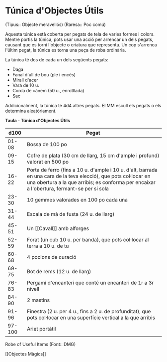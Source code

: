 # Túnica d'Objectes Útils

(Tipus:: Objecte meravellós) (Raresa:: Poc comú)

Aquesta túnica està coberta per pegats de tela de varies formes i colors. Mentre portis la túnica, pots usar una acció per arrencar un dels pegats, causant que es torni l'objecte o criatura que representa. Un cop s'arrenca l'últim pegat, la túnica es torna una peça de roba ordinària.

La túnica té dos de cada un dels següents pegats:

- Daga
- Fanal d'ull de bou (ple i encès)
- Mirall d'acer
- Vara de 10 u.
- Corda de cànem (50 u., enrotllada)
- Sac

Addicionalment, la túnica té 4d4 altres pegats. El MM escull els pegats o els determina aleatòriament.

**Taula - Túnica d'Objectes Útils**

| d100   | Pegat   |
|--------|----------------------|
| 01-08  | Bossa de 100 po                        |
| 09-15  | Cofre de plata (30 cm de llarg, 15 cm d'ample i profund) valorat en 500 po    |
| 16-22  | Porta de ferro (fins a 10 u. d'ample i 10 u. d'alt, barrada en una cara de la teva elecció), que pots col·locar en una obertura a la que arribis; es conforma per encaixar a l'obertura, fermant-se per si sola |
| 23-30  | 10 gemmes valorades en 100 po cada una    |
| 31-44  | Escala de mà de fusta (24 u. de llarg)  |
| 45-51 | Un [[Cavall]] amb alforges        |
| 52-59  | Forat (un cub 10 u. per banda), que pots col·locar al terra a 10 u. de tu   |
| 60-68  | 4 pocions de curació                              |
| 69-75  | Bot de rems (12 u. de llarg)                     |
| 76-83  | Pergamí d'encanteri que conté un encanteri de 1r a 3r nivell             |
| 84-90  | 2 mastins           |
| 91-96  | Finestra (2 u. per 4 u., fins a 2 u. de profunditat), que pots col·locar en una superfície vertical a la que arribis                   |
| 97-100 | Ariet portàtil                 |


Robe of Useful Items (Font:: DMG)

[[Objectes Màgics]]